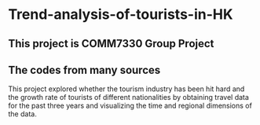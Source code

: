 # Trend-analysis-of-tourists-in-HK
## This project is COMM7330 Group Project
## The codes from many sources
This project explored whether the tourism industry has been hit hard and the growth rate of tourists of different nationalities by obtaining travel data for the past three years and visualizing the time and regional dimensions of the data.
